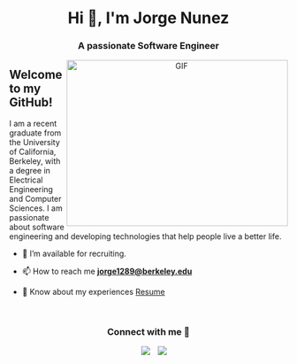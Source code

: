 <h1 align="center">Hi 👋, I'm Jorge Nunez</a></h1>
<h3 align="center">A passionate Software Engineer</h3>

<a target="_blank" align="center">
  <img align="right" top="500" height="300" width="400" alt="GIF" src="https://media.giphy.com/media/SWoSkN6DxTszqIKEqv/giphy.gif">
</a>

## Welcome to my GitHub!
 I am a recent graduate from the University of California, Berkeley, with a degree in Electrical Engineering and Computer Sciences. I am passionate about software engineering and developing technologies that help people live a better life.

- 🤝 I’m available for recruiting.

- 📫 How to reach me **jorge1289@berkeley.edu**

- 📄 Know about my experiences <a href="https://github.com/jorge1289/jorge1289/blob/main/Resume.pdf" target="blank">Resume</a>
<br/>
<h3 align="center" > Connect with me 🤝 </h3>

<p align="center">

 <div align="center"  class="icons-social" style="margin-left: 10px;">
        <a style="margin-left: 10px;"  target="_blank" href="https://www.linkedin.com/in/jorge-nunez24/">
			<img src="https://img.icons8.com/doodle/40/000000/linkedin--v2.png"></a>
        <a style="margin-left: 10px;" target="_blank" href="https://github.com/jorge1289">
		<img src="https://img.icons8.com/doodle/40/000000/github--v1.png"></a>
      </div>

</p>


